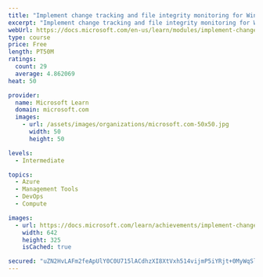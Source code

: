 ```yaml
---
title: "Implement change tracking and file integrity monitoring for Windows IaaS VMs"
excerpt: "Implement change tracking and file integrity monitoring for Windows IaaS VMs"
webUrl: https://docs.microsoft.com/en-us/learn/modules/implement-change-tracking-file-integrity-monitoring/
type: course
price: Free
length: PT50M
ratings:
  count: 29
  average: 4.862069
heat: 50

provider:
  name: Microsoft Learn
  domain: microsoft.com
  images:
    - url: /assets/images/organizations/microsoft.com-50x50.jpg
      width: 50
      height: 50

levels:
  - Intermediate

topics:
  - Azure
  - Management Tools
  - DevOps
  - Compute

images:
  - url: https://docs.microsoft.com/learn/achievements/implement-change-tracking-and-file-integrity-monitoring-for-windows-iaas-vms-social.png
    width: 642
    height: 325
    isCached: true

secured: "uZN2HvLAFm2feApUlY0C0U715lACdhzXI8XtVxh514vijmP5iYRjt+0MyWqSlPBKzdHeYkW9FnAwDVeaipY1eL3w3ASBgRi+21Xf0HhZidBXs0ItwxCD8scz0UwnCJMprzZdy2n5kTVHySM7Rq2bm5rXVboLijF5JN5KL8PJ+DMr9sRyRp/O6juoi/KzPsibxYUcFLxDDloNk0em8jn4K6ZJ8uB5Cj6LAvDWCnlBJRuVK2go78+6m61vRwqKG1W+eSmsNleSQmObS64/i43zLmkDTA87YvV/xBeOx0po8gwMj88fNeoK16Z/RZBE9FpPDvm5jrQDpU0p/PGHfYCXC/reLkLiDSmNCETXVqiVS0WS4kwKmY6GnpMd0eVL5wuimf6+bG+JSsjfcXcIL6YiKO/4TUJUnA3s24Yz0+BdDLI=;FIDmNCYBq+rDk8KKbN3V3Q=="
---
```


